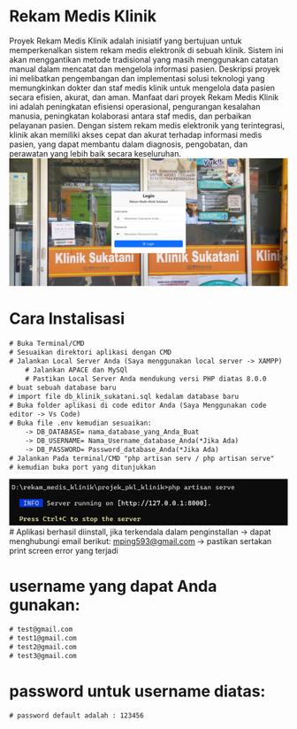 
# Rekam Medis Klinik 
Proyek Rekam Medis Klinik adalah inisiatif yang bertujuan untuk memperkenalkan sistem rekam medis elektronik di sebuah klinik. 
Sistem ini akan menggantikan metode tradisional yang masih menggunakan catatan manual dalam mencatat dan mengelola informasi pasien.
Deskripsi proyek ini melibatkan pengembangan dan implementasi solusi teknologi yang memungkinkan dokter dan staf medis klinik untuk mengelola data pasien secara efisien, akurat, dan aman. Manfaat dari proyek Rekam Medis Klinik ini adalah peningkatan efisiensi operasional, pengurangan kesalahan manusia, peningkatan kolaborasi antara staf medis, dan perbaikan pelayanan pasien. Dengan sistem rekam medis elektronik yang terintegrasi, klinik akan memiliki akses cepat dan akurat terhadap informasi medis pasien, yang dapat membantu dalam diagnosis, pengobatan, dan perawatan yang lebih baik secara keseluruhan.
![Alt text](image-1.png)

#   Cara Instalisasi
    # Buka Terminal/CMD 
    # Sesuaikan direktori aplikasi dengan CMD
    # Jalankan Local Server Anda (Saya menggunakan local server -> XAMPP)
        # Jalankan APACE dan MySQl
        # Pastikan Local Server Anda mendukung versi PHP diatas 8.0.0
    # buat sebuah database baru
    # import file db_klinik_sukatani.sql kedalam database baru
    # Buka folder aplikasi di code editor Anda (Saya Menggunakan code editor -> Vs Code)
    # Buka file .env kemudian sesuaikan:
        -> DB_DATABASE= nama_database_yang_Anda_Buat
        -> DB_USERNAME= Nama_Username_database_Anda(*Jika Ada)
        -> DB_PASSWORD= Password_database_Anda(*Jika Ada)
    # Jalankan Pada terminal/CMD "php artisan serv / php artisan serve"
    # kemudian buka port yang ditunjukkan 
![Alt text](image.png)
    # Aplikasi berhasil diinstall, jika terkendala dalam penginstallan
        -> dapat menghubungi email berikut: mping593@gmail.com
        -> pastikan sertakan print screen error yang terjadi


# username yang dapat Anda gunakan:
    # test@gmail.com
    # test1@gmail.com
    # test2@gmail.com
    # test3@gmail.com
# password untuk username diatas:
    # password default adalah : 123456





